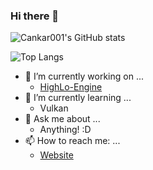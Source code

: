 ### Hi there 👋

<!--
**Cankar001/Cankar001** is a ✨ _special_ ✨ repository because its `README.md` (this file) appears on your GitHub profile.
-->

![Cankar001's GitHub stats](https://github-readme-stats.vercel.app/api?username=cankar001)

![Top Langs](https://github-readme-stats.vercel.app/api/top-langs/?username=cankar001&layout=compact)

- 🔭 I’m currently working on ...
  - [HighLo-Engine](https://www.github.com/HighLo-Engine/HighLo-Engine)
- 🌱 I’m currently learning ...
  - Vulkan
- 💬 Ask me about ...
  - Anything! :D
- 📫 How to reach me: ...
  - [Website](https://www.cankarka.com/en/contact)
